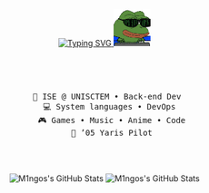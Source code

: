 <div align="center"> 
<a href="https://git.io/typing-svg"><img src="https://readme-typing-svg.demolab.com?font=Fira+Code&duration=2500&pause=500&color=00F712&multiline=true&repeat=false&width=500&height=80&lines=Welcome+fellow+smelly+nerd+I+too+;dabble+in+code%2C+break+things%2C+fix+them...;sometimes+in+that+order+%3A)" alt="Typing SVG" />
</a>
   <img src="https://raw.githubusercontent.com/M1ngos/M1ngos/main/assets/soulja-boy-pepe.gif" height="65" />

 <br><br> 
  <pre>    
    💼 ISE @ UNISCTEM • Back-end Dev   
    💻 System languages • DevOps  
    🎮 Games • Music • Anime • Code 
    🚗 ’05 Yaris Pilot 
  </pre> 
  <br><br> 
  <img src="https://github-readme-stats.vercel.app/api?username=M1ngos&theme=dark&show_icons=true&hide_border=true&count_private=true" alt="M1ngos's GitHub Stats" width="50%"  />
  <img src="https://streak-stats.demolab.com?user=M1ngos&theme=dark&hide_border=true" alt="M1ngos's GitHub Stats" width="50%"  /> 
<br><br><br>
</div>


